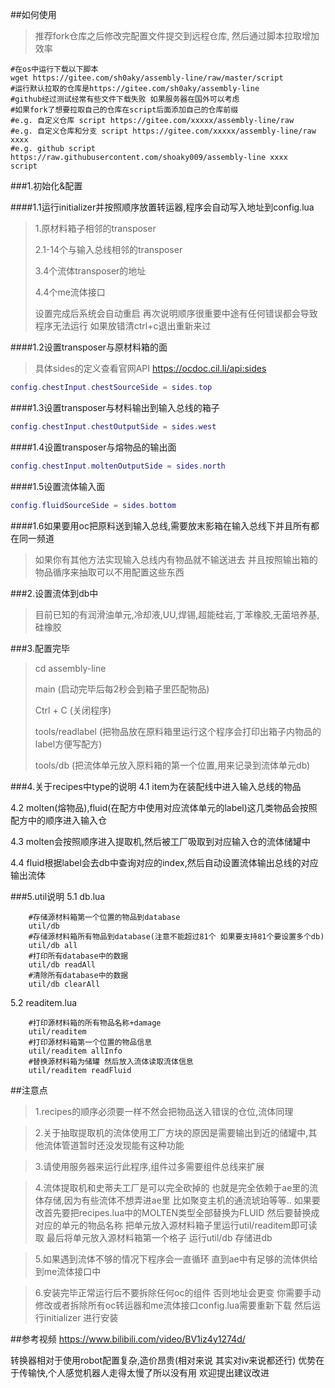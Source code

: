 ##如何使用
>推荐fork仓库之后修改完配置文件提交到远程仓库,
>然后通过脚本拉取增加效率
```shell script
#在os中运行下载以下脚本
wget https://gitee.com/sh0aky/assembly-line/raw/master/script
#运行默认拉取的仓库是https://gitee.com/sh0aky/assembly-line 
#github经过测试经常有些文件下载失败 如果服务器在国外可以考虑
#如果fork了想要拉取自己的仓库在script后面添加自己的仓库前缀
#e.g. 自定义仓库 script https://gitee.com/xxxxx/assembly-line/raw
#e.g. 自定义仓库和分支 script https://gitee.com/xxxxx/assembly-line/raw xxxx
#e.g. github script https://raw.githubusercontent.com/shoaky009/assembly-line xxxx
script
```

###1.初始化&配置

####1.1运行initializer并按照顺序放置转运器,程序会自动写入地址到config.lua
> 1.原材料箱子相邻的transposer
> 
> 2.1-14个与输入总线相邻的transposer
> 
> 3.4个流体transposer的地址
> 
> 4.4个me流体接口
> 
> 设置完成后系统会自动重启
> 再次说明顺序很重要中途有任何错误都会导致程序无法运行 如果放错清ctrl+c退出重新来过

####1.2设置transposer与原材料箱的面
>具体sides的定义查看官网API https://ocdoc.cil.li/api:sides
```lua
config.chestInput.chestSourceSide = sides.top
```
####1.3设置transposer与材料输出到输入总线的箱子
```lua
config.chestInput.chestOutputSide = sides.west
```
####1.4设置transposer与熔物品的输出面
```lua
config.chestInput.moltenOutputSide = sides.north
```
####1.5设置流体输入面
```lua
config.fluidSourceSide = sides.bottom
```

####1.6如果要用oc把原料送到输入总线,需要放末影箱在输入总线下并且所有都在同一频道
>如果你有其他方法实现输入总线内有物品就不输送进去 并且按照输出箱的物品循序来抽取可以不用配置这些东西

###2.设置流体到db中

>目前已知的有润滑油单元,冷却液,UU,焊锡,超能硅岩,丁苯橡胶,无菌培养基,硅橡胶

###3.配置完毕
>cd assembly-line
>
>main (启动完毕后每2秒会到箱子里匹配物品)
>
>Ctrl + C (关闭程序)
>
>tools/readlabel (把物品放在原料箱里运行这个程序会打印出箱子内物品的label方便写配方)
>
>tools/db (把流体单元放入原料箱的第一个位置,用来记录到流体单元db)

###4.关于recipes中type的说明
4.1 item为在装配线中进入输入总线的物品

4.2 molten(熔物品),fluid(在配方中使用对应流体单元的label)这几类物品会按照配方中的顺序进入输入仓

4.3 molten会按照顺序进入提取机,然后被工厂吸取到对应输入仓的流体储罐中

4.4 fluid根据label会去db中查询对应的index,然后自动设置流体输出总线的对应输出流体

###5.util说明
5.1 db.lua
```shell
    #存储源材料箱第一个位置的物品到database
    util/db
    #存储源材料箱所有物品到database(注意不能超过81个 如果要支持81个要设置多个db)
    util/db all
    #打印所有database中的数据
    util/db readAll
    #清除所有database中的数据
    util/db clearAll
```
5.2 readitem.lua
```shell
    #打印源材料箱的所有物品名称+damage
    util/readitem
    #打印源材料箱第一个位置的物品信息
    util/readitem allInfo
    #替换源材料箱为储罐 然后放入流体读取流体信息
    util/readitem readFluid
```

##注意点

>1.recipes的顺序必须要一样不然会把物品送入错误的仓位,流体同理

>2.关于抽取提取机的流体使用工厂方块的原因是需要输出到近的储罐中,其他流体管道暂时还没发现能有这种功能

>3.请使用服务器来运行此程序,组件过多需要组件总线来扩展

>4.流体提取机和史蒂夫工厂是可以完全砍掉的 也就是完全依赖于ae里的流体存储,因为有些流体不想弄进ae里 比如聚变主机的通流琥珀等等..
> 如果要改首先要把recipes.lua中的MOLTEN类型全部替换为FLUID 然后要替换成对应的单元的物品名称 把单元放入源材料箱子里运行util/readitem即可读取
> 最后将单元放入源材料箱第一个格子 运行util/db 存储进db

>5.如果遇到流体不够的情况下程序会一直循环 直到ae中有足够的流体供给到me流体接口中

>6.安装完毕正常运行后不要拆除任何oc的组件 否则地址会更变 你需要手动修改或者拆除所有oc转运器和me流体接口config.lua需要重新下载 然后运行initializer
> 进行安装

##参考视频
https://www.bilibili.com/video/BV1iz4y1274d/

转换器相对于使用robot配置复杂,造价昂贵(相对来说 其实对iv来说都还行)
优势在于传输快,个人感觉机器人走得太慢了所以没有用
欢迎提出建议改进
